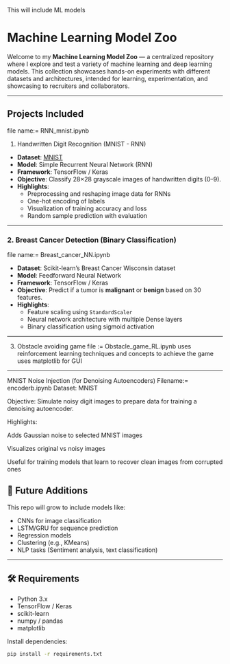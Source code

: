 This will include ML models 
#  Machine Learning Model Zoo

Welcome to my **Machine Learning Model Zoo** — a centralized repository where I explore and test a variety of machine learning and deep learning models. This collection showcases hands-on experiments with different datasets and architectures, intended for learning, experimentation, and showcasing to recruiters and collaborators.

---

##  Projects Included
file name:= RNN_mnist.ipynb
1) Handwritten Digit Recognition (MNIST - RNN)

- **Dataset**: [MNIST](http://yann.lecun.com/exdb/mnist/)
- **Model**: Simple Recurrent Neural Network (RNN)
- **Framework**: TensorFlow / Keras
- **Objective**: Classify 28×28 grayscale images of handwritten digits (0–9).
- **Highlights**:
  - Preprocessing and reshaping image data for RNNs
  - One-hot encoding of labels
  - Visualization of training accuracy and loss
  - Random sample prediction with evaluation



---

### 2. Breast Cancer Detection (Binary Classification)
file name:= Breast_cancer_NN.ipynb
- **Dataset**: Scikit-learn’s Breast Cancer Wisconsin dataset
- **Model**: Feedforward Neural Network
- **Framework**: TensorFlow / Keras
- **Objective**: Predict if a tumor is **malignant** or **benign** based on 30 features.
- **Highlights**:
  - Feature scaling using `StandardScaler`
  - Neural network architecture with multiple Dense layers
  - Binary classification using sigmoid activation



---

3) Obstacle avoiding game
   file := Obstacle_game_RL.ipynb
uses reinforcement learning techniques and concepts to achieve the game
uses matplotlib for GUI


---
MNIST Noise Injection (for Denoising Autoencoders)
Filename:= encoderb.ipynb
Dataset: MNIST

Objective: Simulate noisy digit images to prepare data for training a denoising autoencoder.

Highlights:

Adds Gaussian noise to selected MNIST images

Visualizes original vs noisy images

Useful for training models that learn to recover clean images from corrupted ones



## 🚀 Future Additions

This repo will grow to include models like:
- CNNs for image classification
- LSTM/GRU for sequence prediction
- Regression models
- Clustering (e.g., KMeans)
- NLP tasks (Sentiment analysis, text classification)

---

## 🛠️ Requirements

- Python 3.x
- TensorFlow / Keras
- scikit-learn
- numpy / pandas
- matplotlib

Install dependencies:
```bash
pip install -r requirements.txt
